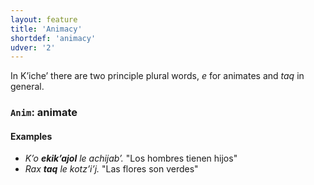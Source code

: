 ```yaml
---
layout: feature
title: 'Animacy'
shortdef: 'animacy'
udver: '2'
---
```


In Kʼicheʼ there are two principle plural words, *e* for animates and *taq* 
in general. 

### <a name="Anim">`Anim`</a>: animate

#### Examples

* _Kʼo <b>ekikʼajol</b> le achijabʼ._ "Los hombres tienen hijos"
* _Rax <b>taq</b> le kotzʼiʼj._ "Las flores son verdes"
<!-- Interlanguage links updated St lis 3 20:58:17 CET 2021 -->
